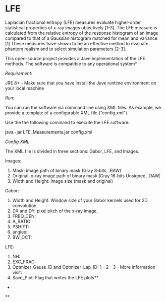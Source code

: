 # LFE
Laplacian fractional entropy (LFE) measures evaluate higher-order statistical properties of x-ray images objectively [1-3]. The LFE measure is calculated from the relative entropy of the response histogram of an image compared to that of a Gaussian histogram matched for mean and variance.[1] These measures have shown to be an effective method to evaluate phantom realism and to select simulation parameters [2-3].

This open-source project provides a Jave implementation of the LFE methods. The software is compatible to any operational system*

*Requirement*:

JRE 8+ - Make sure that you have install the Jave runtime environment on your local machine

*Run*:

You can run the software via command line using XML files. As example, we provide a template of a configurable XML file ("config.xml").

Use the the following command to execute the LFE software:

java -jar LFE_Measurements.jar config.xml

*Config XML*:

The XML file is divided in three sections: Gabor, LFE, and Images.

Images:
1) Mask: image path of binary mask (Gray 8-bits, .RAW)
2) Original: x-ray image path of binary mask (Gray 16-bits Unsigned, .RAW)
3) Width and Height: image size (mask and original) 

Gabor:
1) Width and Height: Window size of your Gabor kernels used for 2D convolution.
2) DX and DY: pixel pitch of the x-ray image.
3) FREQ_CEN: 
4) A_RATIO:
5) PSHIFT:
6) angles:
7) BW_OCT:

LFE:
1) NH:
2) EXC_FRAC:
3) Optmizer_Gauss_ID and Optmizer_Lap_ID: 
  1 - 
  2 -
  3 - 
More information visit:
4) Save_Plot: Flag that writes the LFE plots**

*
**
